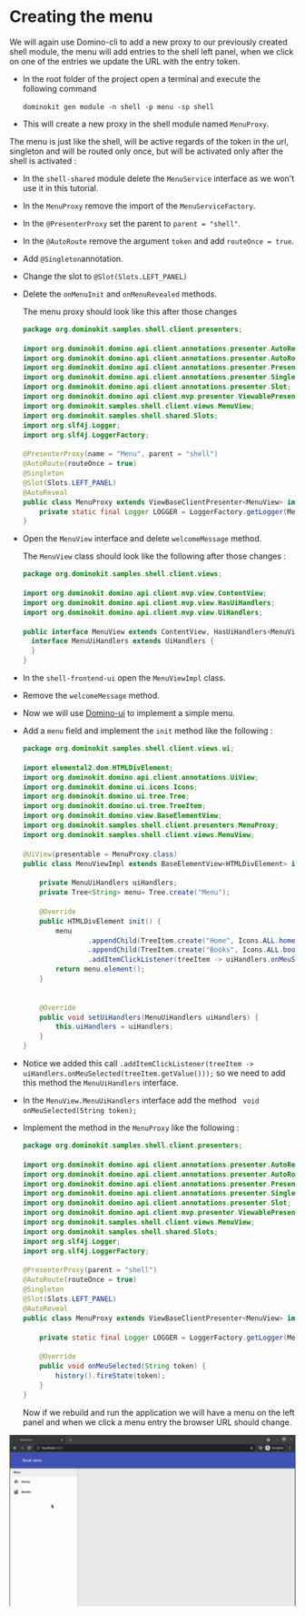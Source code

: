 # Creating the menu

We will again use Domino-cli to add a new proxy to our previously created shell module, the menu will add entries to the shell left panel, when we click on one of the entries we update the URL with the entry token.

- In the root folder of the project open a terminal and execute the following command
    
    `dominokit gen module -n shell -p menu -sp shell`
- This will create a new proxy in the shell module named `MenuProxy`.

The menu is just like the shell, will be active regards of the token in the url, singleton and will be routed only once, but will be activated only after the shell is activated :

- In the `shell-shared` module delete the `MenuService` interface as we won't use it in this tutorial.
- In the `MenuProxy` remove the import of the `MenuServiceFactory`.
- In the `@PresenterProxy` set the parent to `parent = "shell"`.
- In the `@AutoRoute` remove the argument `token` and add `routeOnce = true`.
- Add `@Singleton`annotation.
- Change the slot to `@Slot(Slots.LEFT_PANEL)`
- Delete the `onMenuInit` and `onMenuRevealed` methods.

  The menu proxy should look like this after those changes

  ```java
  package org.dominokit.samples.shell.client.presenters;
  
  import org.dominokit.domino.api.client.annotations.presenter.AutoReveal;
  import org.dominokit.domino.api.client.annotations.presenter.AutoRoute;
  import org.dominokit.domino.api.client.annotations.presenter.PresenterProxy;
  import org.dominokit.domino.api.client.annotations.presenter.Singleton;
  import org.dominokit.domino.api.client.annotations.presenter.Slot;
  import org.dominokit.domino.api.client.mvp.presenter.ViewablePresenter;
  import org.dominokit.samples.shell.client.views.MenuView;
  import org.dominokit.samples.shell.shared.Slots;
  import org.slf4j.Logger;
  import org.slf4j.LoggerFactory;
  
  @PresenterProxy(name = "Menu", parent = "shell")
  @AutoRoute(routeOnce = true)
  @Singleton
  @Slot(Slots.LEFT_PANEL)
  @AutoReveal
  public class MenuProxy extends ViewBaseClientPresenter<MenuView> implements MenuView.MenuUiHandlers {
      private static final Logger LOGGER = LoggerFactory.getLogger(MenuProxy.class);
  }
  ```
  
- Open the `MenuView` interface and delete `welcomeMessage` method.

  The `MenuView` class should look like the following after those changes :
  
  ```java
  package org.dominokit.samples.shell.client.views;
  
  import org.dominokit.domino.api.client.mvp.view.ContentView;
  import org.dominokit.domino.api.client.mvp.view.HasUiHandlers;
  import org.dominokit.domino.api.client.mvp.view.UiHandlers;
  
  public interface MenuView extends ContentView, HasUiHandlers<MenuView.MenuUiHandlers> {
    interface MenuUiHandlers extends UiHandlers {
    }
  }
  ```
  
- In the `shell-frontend-ui` open the `MenuViewImpl` class.
- Remove the `welcomeMessage` method.
- Now we will use [Domino-ui](https://github.com/DominoKit/domino-ui) to implement a simple menu.
- Add a `menu` field and implement the `init` method like the following :

  ```java
  package org.dominokit.samples.shell.client.views.ui;
  
  import elemental2.dom.HTMLDivElement;
  import org.dominokit.domino.api.client.annotations.UiView;
  import org.dominokit.domino.ui.icons.Icons;
  import org.dominokit.domino.ui.tree.Tree;
  import org.dominokit.domino.ui.tree.TreeItem;
  import org.dominokit.domino.view.BaseElementView;
  import org.dominokit.samples.shell.client.presenters.MenuProxy;
  import org.dominokit.samples.shell.client.views.MenuView;
  
  @UiView(presentable = MenuProxy.class)
  public class MenuViewImpl extends BaseElementView<HTMLDivElement> implements MenuView{
  
      private MenuUiHandlers uiHandlers;
      private Tree<String> menu= Tree.create("Menu");
  
      @Override
      public HTMLDivElement init() {
          menu
                  .appendChild(TreeItem.create("Home", Icons.ALL.home_mdi(), "home"))
                  .appendChild(TreeItem.create("Books", Icons.ALL.book_mdi(), "books"))
                  .addItemClickListener(treeItem -> uiHandlers.onMeuSelected(treeItem.getValue()));
          return menu.element();
      }
  
  
      @Override
      public void setUiHandlers(MenuUiHandlers uiHandlers) {
          this.uiHandlers = uiHandlers;
      }
  }
  ```
- Notice we added this call `.addItemClickListener(treeItem -> uiHandlers.onMeuSelected(treeItem.getValue()));` so we need to add this method the `MenuUiHandlers` interface.

- In the `MenuView.MenuUiHandlers` interface add the method ` void onMeuSelected(String token);`

- Implement the method in the `MenuProxy` like the following :

  ```java
  package org.dominokit.samples.shell.client.presenters;
  
  import org.dominokit.domino.api.client.annotations.presenter.AutoReveal;
  import org.dominokit.domino.api.client.annotations.presenter.AutoRoute;
  import org.dominokit.domino.api.client.annotations.presenter.PresenterProxy;
  import org.dominokit.domino.api.client.annotations.presenter.Singleton;
  import org.dominokit.domino.api.client.annotations.presenter.Slot;
  import org.dominokit.domino.api.client.mvp.presenter.ViewablePresenter;
  import org.dominokit.samples.shell.client.views.MenuView;
  import org.dominokit.samples.shell.shared.Slots;
  import org.slf4j.Logger;
  import org.slf4j.LoggerFactory;
  
  @PresenterProxy(parent = "shell")
  @AutoRoute(routeOnce = true)
  @Singleton
  @Slot(Slots.LEFT_PANEL)
  @AutoReveal
  public class MenuProxy extends ViewBaseClientPresenter<MenuView> implements MenuView.MenuUiHandlers {
  
      private static final Logger LOGGER = LoggerFactory.getLogger(MenuProxy.class);
  
      @Override
      public void onMeuSelected(String token) {
          history().fireState(token);
      }
  }
  ```
  Now if we rebuild and run the application we will have a menu on the left panel and when we click a menu entry the browser URL should change.

![Menu](../documents/menu.gif)